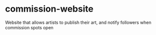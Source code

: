# commission-website
Website that allows artists to publish their art, and notify followers when commission spots open
